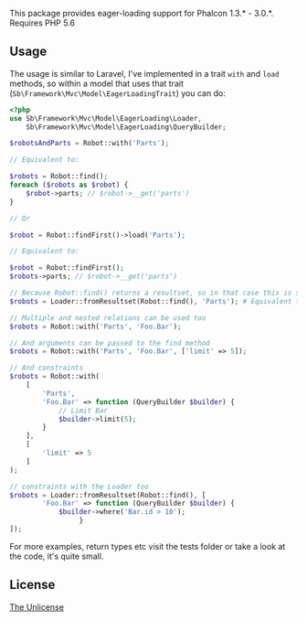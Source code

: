 This package provides eager-loading support for Phalcon 1.3.* - 3.0.*.
Requires PHP 5.6

Usage
-----

The usage is similar to Laravel, I've implemented in a trait `with` and `load` methods, so within a model that uses that trait (`Sb\Framework\Mvc\Model\EagerLoadingTrait`) you can do:

```php
<?php
use Sb\Framework\Mvc\Model\EagerLoading\Loader,
	Sb\Framework\Mvc\Model\EagerLoading\QueryBuilder;

$robotsAndParts = Robot::with('Parts');

// Equivalent to:

$robots = Robot::find();
foreach ($robots as $robot) {
	$robot->parts; // $robot->__get('parts')
}

// Or

$robot = Robot::findFirst()->load('Parts');

// Equivalent to:

$robot = Robot::findFirst();
$robots->parts; // $robot->__get('parts')

// Because Robot::find() returns a resultset, so in that case this is solved with:
$robots = Loader::fromResultset(Robot::find(), 'Parts'); # Equivalent to the second example

// Multiple and nested relations can be used too
$robots = Robot::with('Parts', 'Foo.Bar');

// And arguments can be passed to the find method
$robots = Robot::with('Parts', 'Foo.Bar', ['limit' => 5]);

// And constraints
$robots = Robot::with(
	[
		'Parts',
		'Foo.Bar' => function (QueryBuilder $builder) {
			// Limit Bar
			$builder->limit(5);
		}
	],
	[
		'limit' => 5
	]
);

// constraints with the Loader too
$robots = Loader::fromResultset(Robot::find(), [
        'Foo.Bar' => function (QueryBuilder $builder) {
			$builder->where('Bar.id > 10'); 
	             }
]); 

```

For more examples, return types etc visit the tests folder or take a look at the code, it's quite small.

License
-------
[The Unlicense](http://unlicense.org/)
